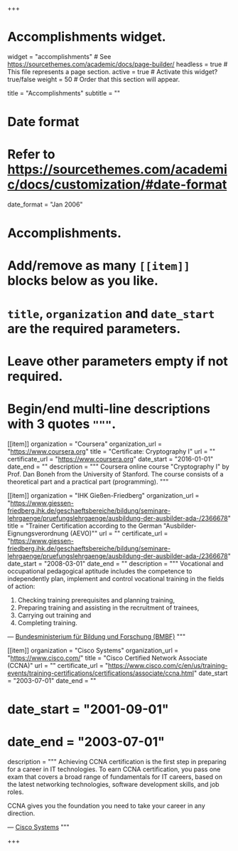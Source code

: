 +++
# Accomplishments widget.
widget = "accomplishments"  # See https://sourcethemes.com/academic/docs/page-builder/
headless = true  # This file represents a page section.
active = true  # Activate this widget? true/false
weight = 50  # Order that this section will appear.

title = "Accomplish&shy;ments"
subtitle = ""

# Date format
#   Refer to https://sourcethemes.com/academic/docs/customization/#date-format
date_format = "Jan 2006"

# Accomplishments.
#   Add/remove as many `[[item]]` blocks below as you like.
#   `title`, `organization` and `date_start` are the required parameters.
#   Leave other parameters empty if not required.
#   Begin/end multi-line descriptions with 3 quotes `"""`.

[[item]]
  organization = "Coursera"
  organization_url = "https://www.coursera.org"
  title = "Certificate: Cryptography I"
  url = ""
  certificate_url = "https://www.coursera.org"
  date_start = "2016-01-01"
  date_end = ""
  description = """
  Coursera online course \"Cryptography I\" by Prof. Dan Boneh from the University of Stanford.
  The course consists of a theoretical part and a practical part (programming).
  """

[[item]]
  organization = "IHK Gießen-Friedberg"
  organization_url = "https://www.giessen-friedberg.ihk.de/geschaeftsbereiche/bildung/seminare-lehrgaenge/pruefungslehrgaenge/ausbildung-der-ausbilder-ada-/2366678"
  title = "Trainer Certification according to the German \"Ausbilder-Eignungsverordnung (AEVO)\""
  url = ""
  certificate_url = "https://www.giessen-friedberg.ihk.de/geschaeftsbereiche/bildung/seminare-lehrgaenge/pruefungslehrgaenge/ausbildung-der-ausbilder-ada-/2366678"
  date_start = "2008-03-01"
  date_end = ""
  description = """
  Vocational and occupational pedagogical aptitude includes the competence to independently plan, implement and control vocational training in the fields of action:

  1. Checking training prerequisites and planning training,
  2. Preparing training and assisting in the recruitment of trainees,
  3. Carrying out training and
  4. Completing training.
  
  — [Bundesministerium für Bildung und Forschung (BMBF)](https://www.bmbf.de/de/ausbildereignungsverordnung-aevo.html)
"""
  
[[item]]
  organization = "Cisco Systems"
  organization_url = "https://www.cisco.com/"
  title = "Cisco Certified Network Associate (CCNA)"
  url = ""
  certificate_url = "https://www.cisco.com/c/en/us/training-events/training-certifications/certifications/associate/ccna.html"
  date_start = "2003-07-01"
  date_end = ""
#  date_start = "2001-09-01"
#  date_end = "2003-07-01"
  description = """
  Achieving CCNA certification is the first step in preparing for a career in IT technologies. To earn CCNA certification, you pass one exam that covers a broad range of fundamentals for IT careers, based on the latest networking technologies, software development skills, and job roles.

CCNA gives you the foundation you need to take your career in any direction.

— [Cisco Systems](https://www.cisco.com/)
  """

+++

